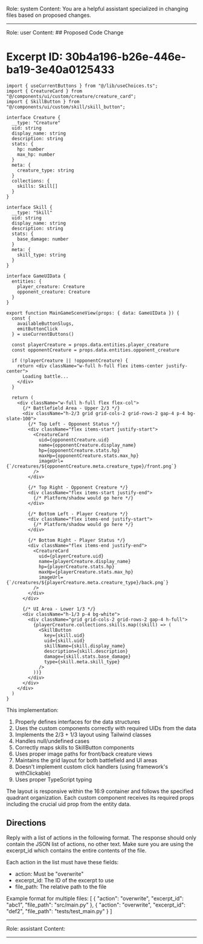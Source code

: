 Role: system
Content: You are a helpful assistant specialized in changing files based on proposed changes.
__________________
Role: user
Content: ## Proposed Code Change
# Excerpt ID: 30b4a196-b26e-446e-ba19-3e40a0125433
```tsx main_game/templates/MainGameScene.tsx
import { useCurrentButtons } from "@/lib/useChoices.ts";
import { CreatureCard } from "@/components/ui/custom/creature/creature_card";
import { SkillButton } from "@/components/ui/custom/skill/skill_button";

interface Creature {
  __type: "Creature"
  uid: string
  display_name: string
  description: string
  stats: {
    hp: number
    max_hp: number
  }
  meta: {
    creature_type: string
  }
  collections: {
    skills: Skill[]
  }
}

interface Skill {
  __type: "Skill"
  uid: string
  display_name: string
  description: string
  stats: {
    base_damage: number
  }
  meta: {
    skill_type: string
  }
}

interface GameUIData {
  entities: {
    player_creature: Creature
    opponent_creature: Creature
  }
}

export function MainGameSceneView(props: { data: GameUIData }) {
  const {
    availableButtonSlugs,
    emitButtonClick
  } = useCurrentButtons()

  const playerCreature = props.data.entities.player_creature
  const opponentCreature = props.data.entities.opponent_creature

  if (!playerCreature || !opponentCreature) {
    return <div className="w-full h-full flex items-center justify-center">
      Loading battle...
    </div>
  }

  return (
    <div className="w-full h-full flex flex-col">
      {/* Battlefield Area - Upper 2/3 */}
      <div className="h-2/3 grid grid-cols-2 grid-rows-2 gap-4 p-4 bg-slate-100">
        {/* Top Left - Opponent Status */}
        <div className="flex items-start justify-start">
          <CreatureCard
            uid={opponentCreature.uid}
            name={opponentCreature.display_name}
            hp={opponentCreature.stats.hp}
            maxHp={opponentCreature.stats.max_hp}
            imageUrl={`/creatures/${opponentCreature.meta.creature_type}/front.png`}
          />
        </div>

        {/* Top Right - Opponent Creature */}
        <div className="flex items-start justify-end">
          {/* Platform/shadow would go here */}
        </div>

        {/* Bottom Left - Player Creature */}
        <div className="flex items-end justify-start">
          {/* Platform/shadow would go here */}
        </div>

        {/* Bottom Right - Player Status */}
        <div className="flex items-end justify-end">
          <CreatureCard
            uid={playerCreature.uid}
            name={playerCreature.display_name}
            hp={playerCreature.stats.hp}
            maxHp={playerCreature.stats.max_hp}
            imageUrl={`/creatures/${playerCreature.meta.creature_type}/back.png`}
          />
        </div>
      </div>

      {/* UI Area - Lower 1/3 */}
      <div className="h-1/3 p-4 bg-white">
        <div className="grid grid-cols-2 grid-rows-2 gap-4 h-full">
          {playerCreature.collections.skills.map((skill) => (
            <SkillButton
              key={skill.uid}
              uid={skill.uid}
              skillName={skill.display_name}
              description={skill.description}
              damage={skill.stats.base_damage}
              type={skill.meta.skill_type}
            />
          ))}
        </div>
      </div>
    </div>
  )
}
```

This implementation:
1. Properly defines interfaces for the data structures
2. Uses the custom components correctly with required UIDs from the data
3. Implements the 2/3 + 1/3 layout using Tailwind classes
4. Handles null/undefined cases
5. Correctly maps skills to SkillButton components
6. Uses proper image paths for front/back creature views
7. Maintains the grid layout for both battlefield and UI areas
8. Doesn't implement custom click handlers (using framework's withClickable)
9. Uses proper TypeScript typing

The layout is responsive within the 16:9 container and follows the specified quadrant organization. Each custom component receives its required props including the crucial uid prop from the entity data.

## Directions
Reply with a list of actions in the following format. The response should only contain the JSON list of actions, no other text.
Make sure you are using the excerpt_id which contains the entire contents of the file.

Each action in the list must have these fields:
- action: Must be "overwrite"
- excerpt_id: The ID of the excerpt to use
- file_path: The relative path to the file

Example format for multiple files:
[
    {
        "action": "overwrite",
        "excerpt_id": "abc1",
        "file_path": "src/main.py"
    },
    {
        "action": "overwrite",
        "excerpt_id": "def2",
        "file_path": "tests/test_main.py"
    }
]
__________________
Role: assistant
Content: 
__________________
